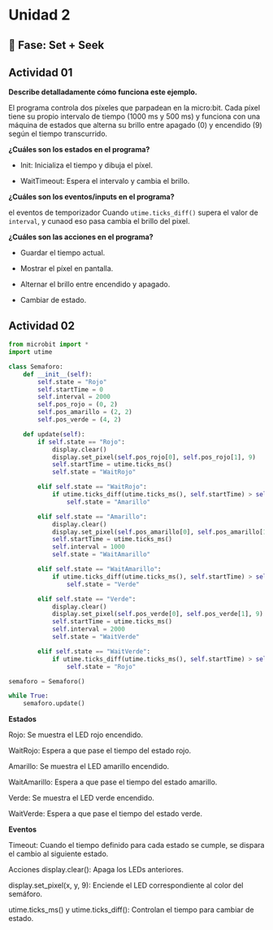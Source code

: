 # Unidad 2

## 🔎 Fase: Set + Seek

## Actividad 01
**Describe detalladamente cómo funciona este ejemplo.**

El programa controla dos píxeles que parpadean en la micro:bit. Cada píxel tiene su propio intervalo de tiempo (1000 ms y 500 ms) y funciona con una máquina de estados que alterna su brillo entre apagado (0) y encendido (9) según el tiempo transcurrido.


**¿Cuáles son los estados en el programa?**
- Init: Inicializa el tiempo y dibuja el píxel.

- WaitTimeout:  Espera el intervalo y cambia el brillo.

**¿Cuáles son los eventos/inputs en el programa?**

el eventos de temporizador Cuando `utime.ticks_diff()` supera el valor de `interval`, y cunaod eso pasa cambia el brillo del pixel.


**¿Cuáles son las acciones en el programa?**
- Guardar el tiempo actual.

- Mostrar el píxel en pantalla.

- Alternar el brillo entre encendido y apagado.

- Cambiar de estado.
  
## Actividad 02
```python
from microbit import *
import utime

class Semaforo:
    def __init__(self):
        self.state = "Rojo"
        self.startTime = 0
        self.interval = 2000  
        self.pos_rojo = (0, 2)
        self.pos_amarillo = (2, 2)
        self.pos_verde = (4, 2)

    def update(self):
        if self.state == "Rojo":
            display.clear()
            display.set_pixel(self.pos_rojo[0], self.pos_rojo[1], 9)
            self.startTime = utime.ticks_ms()
            self.state = "WaitRojo"

        elif self.state == "WaitRojo":
            if utime.ticks_diff(utime.ticks_ms(), self.startTime) > self.interval:
                self.state = "Amarillo"

        elif self.state == "Amarillo":
            display.clear()
            display.set_pixel(self.pos_amarillo[0], self.pos_amarillo[1], 9)
            self.startTime = utime.ticks_ms()
            self.interval = 1000
            self.state = "WaitAmarillo"

        elif self.state == "WaitAmarillo":
            if utime.ticks_diff(utime.ticks_ms(), self.startTime) > self.interval:
                self.state = "Verde"

        elif self.state == "Verde":
            display.clear()
            display.set_pixel(self.pos_verde[0], self.pos_verde[1], 9)
            self.startTime = utime.ticks_ms()
            self.interval = 2000
            self.state = "WaitVerde"

        elif self.state == "WaitVerde":
            if utime.ticks_diff(utime.ticks_ms(), self.startTime) > self.interval:
                self.state = "Rojo"

semaforo = Semaforo()

while True:
    semaforo.update()
```
**Estados**

Rojo: Se muestra el LED rojo encendido.

WaitRojo: Espera a que pase el tiempo del estado rojo.

Amarillo: Se muestra el LED amarillo encendido.

WaitAmarillo: Espera a que pase el tiempo del estado amarillo.

Verde: Se muestra el LED verde encendido.

WaitVerde: Espera a que pase el tiempo del estado verde.

**Eventos**

Timeout: Cuando el tiempo definido para cada estado se cumple, se dispara el cambio al siguiente estado.

Acciones
display.clear(): Apaga los LEDs anteriores.

display.set_pixel(x, y, 9): Enciende el LED correspondiente al color del semáforo.

utime.ticks_ms() y utime.ticks_diff(): Controlan el tiempo para cambiar de estado.


